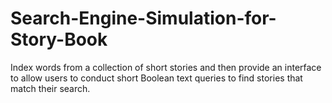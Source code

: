 # Search-Engine-Simulation-for-Story-Book
Index words from a collection of short stories and then provide an interface to allow users to conduct short Boolean text queries to find stories that match their search.
